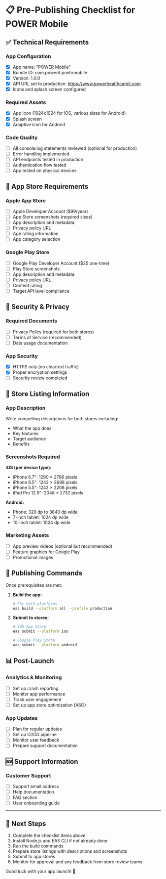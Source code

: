 # 📋 Pre-Publishing Checklist for POWER Mobile

## ✅ Technical Requirements

### App Configuration

- [x] App name: "POWER Mobile"
- [x] Bundle ID: com.powerit.poehrmobile
- [x] Version: 1.0.0
- [x] API URL set to production: https://www.powerhealthcareit.com
- [x] Icons and splash screen configured

### Required Assets

- [x] App icon (1024x1024 for iOS, various sizes for Android)
- [x] Splash screen
- [x] Adaptive icon for Android

### Code Quality

- [ ] All console.log statements reviewed (optional for production)
- [ ] Error handling implemented
- [ ] API endpoints tested in production
- [ ] Authentication flow tested
- [ ] App tested on physical devices

## 📱 App Store Requirements

### Apple App Store

- [ ] Apple Developer Account ($99/year)
- [ ] App Store screenshots (required sizes)
- [ ] App description and metadata
- [ ] Privacy policy URL
- [ ] Age rating information
- [ ] App category selection

### Google Play Store

- [ ] Google Play Developer Account ($25 one-time)
- [ ] Play Store screenshots
- [ ] App description and metadata
- [ ] Privacy policy URL
- [ ] Content rating
- [ ] Target API level compliance

## 🔐 Security & Privacy

### Required Documents

- [ ] Privacy Policy (required for both stores)
- [ ] Terms of Service (recommended)
- [ ] Data usage documentation

### App Security

- [x] HTTPS only (no cleartext traffic)
- [x] Proper encryption settings
- [ ] Security review completed

## 📝 Store Listing Information

### App Description

Write compelling descriptions for both stores including:

- What the app does
- Key features
- Target audience
- Benefits

### Screenshots Required

**iOS (per device type):**

- iPhone 6.7": 1290 × 2796 pixels
- iPhone 6.5": 1242 × 2688 pixels
- iPhone 5.5": 1242 × 2208 pixels
- iPad Pro 12.9": 2048 × 2732 pixels

**Android:**

- Phone: 320 dp to 3840 dp wide
- 7-inch tablet: 1024 dp wide
- 10-inch tablet: 1024 dp wide

### Marketing Assets

- [ ] App preview videos (optional but recommended)
- [ ] Feature graphics for Google Play
- [ ] Promotional images

## 🚀 Publishing Commands

Once prerequisites are met:

1. **Build the app:**

   ```bash
   # For both platforms
   eas build --platform all --profile production
   ```

2. **Submit to stores:**

   ```bash
   # iOS App Store
   eas submit --platform ios

   # Google Play Store
   eas submit --platform android
   ```

## 📊 Post-Launch

### Analytics & Monitoring

- [ ] Set up crash reporting
- [ ] Monitor app performance
- [ ] Track user engagement
- [ ] Set up app store optimization (ASO)

### App Updates

- [ ] Plan for regular updates
- [ ] Set up CI/CD pipeline
- [ ] Monitor user feedback
- [ ] Prepare support documentation

## 🆘 Support Information

### Customer Support

- [ ] Support email address
- [ ] Help documentation
- [ ] FAQ section
- [ ] User onboarding guide

---

## 🎯 Next Steps

1. Complete the checklist items above
2. Install Node.js and EAS CLI if not already done
3. Run the build commands
4. Prepare store listings with descriptions and screenshots
5. Submit to app stores
6. Monitor for approval and any feedback from store review teams

Good luck with your app launch! 🎉
